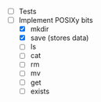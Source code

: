 
- [ ] Tests
- [ ] Implement POSIXy bits
  - [x] mkdir
  - [x] save (stores data)
  - [ ] ls
  - [ ] cat
  - [ ] rm
  - [ ] mv
  - [ ] get
  - [ ] exists
